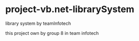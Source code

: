 project-vb.net-librarySystem
============================

library system by teamInfotech

this project own by group 8 in team infotech
